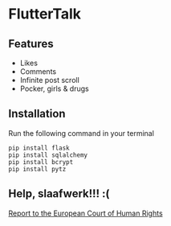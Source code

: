 # FlutterTalk

## Features
- Likes
- Comments
- Infinite post scroll
- Pocker, girls & drugs

## Installation

Run the following command in your terminal
```
pip install flask
pip install sqlalchemy
pip install bcrypt
pip install pytz
```

## Help, slaafwerk!!! :(
[Report to the European Court of Human Rights](https://www.echr.coe.int)
```